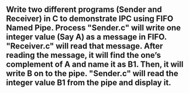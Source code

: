 ## Write two different programs (Sender and Receiver) in C to demonstrate IPC using FIFO Named Pipe. Process "Sender.c" will write one integer value (Say A) as a message in FIFO. "Receiver.c" will read that message. After reading the message, it will find the one’s complement of A and name it as B1. Then, it will write B on to the pipe. "Sender.c" will read the integer value B1 from the pipe and display it.